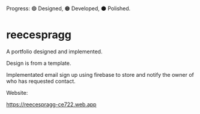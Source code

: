 Progress: 🟢 Designed, 🟠 Developed, ⚫️ Polished.
# reecespragg

A portfolio designed and implemented. 

Design is from a template.

Implementated email sign up using firebase to store and notify the owner of who has requested contact.

Website:

https://reecespragg-ce722.web.app
